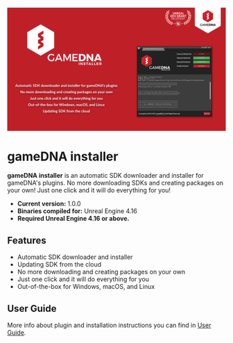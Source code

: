 ![Splash](Resources/Splash.png)

# gameDNA installer

**gameDNA installer** is an automatic SDK downloader and installer for gameDNA's plugins. No more downloading SDKs and creating packages on your own! Just one click and it will do everything for you!

* **Current version:** 1.0.0
* **Binaries compiled for:** Unreal Engine 4.16
* **Required Unreal Engine 4.16 or above.**

## Features
* Automatic SDK downloader and installer
* Updating SDK from the cloud
* No more downloading and creating packages on your own
* Just one click and it will do everything for you
* Out-of-the-box for Windows, macOS, and Linux

## User Guide
More info about plugin and installation instructions you can find in [User Guide](Documentation/gameDNAinstaller_UserGuide.pdf).
